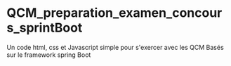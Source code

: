 # QCM_preparation_examen_concours_sprintBoot

Un code html, css et Javascript simple pour s'exercer avec les QCM Basés sur le framework spring Boot
